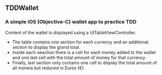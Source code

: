 ## TDDWallet 
### A simple iOS (Objective-C) wallet app to practice TDD

Content of the wallet is displayed using a UITableViewController.

* The table contains one section for each currency and an additional section to display the grand total.
* Inside each seaction there is a cell for each money added to the wallet and one last cell with the total amount of money for that currency.
* Finally, last section only contains one cell to display the total amount of all moneis but reduced in Euros (€).


